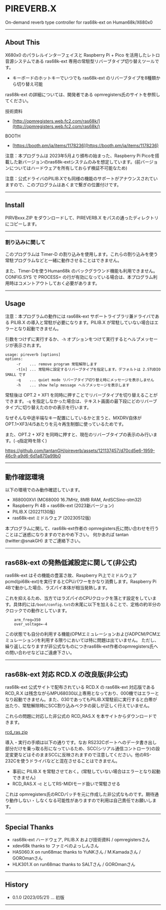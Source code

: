 # PIREVERB.X

On-demand reverb type controller for ras68k-ext on Human68k/X680x0

---

## About This

X680x0 のパラレルインターフェイスと Raspberry Pi + Pico を活用したレトロ音源システムである ras68k-ext 専用の常駐型リバーブタイプ切り替えツールです。

- キーボードのホットキーでいつでも ras68k-ext のリバーブタイプを8種類から切り替え可能

ras68k-ext の詳細については、開発者である opmregisters氏のサイトを参照してください。

技術資料
* [http://opmregisters.web.fc2.com/ras68k/](http://opmregisters.web.fc2.com/ras68k/)

BOOTH
* [https://booth.pm/ja/items/1178236](https://booth.pm/ja/items/1178236)


注意：本プログラムは 2023年5月より頒布の始まった、Raspberry Pi Picoを搭載した新バージョンのras68k-extシステムのみを想定しています。(前バージョンについてはハードウェアを所有しておらず検証不可能なため)

注意：公式ドライバのPILIB.Xでも同様の機能のサポートがアナウンスされていますので、このプログラムはあくまで繋ぎの位置付けです。

---

## Install

PIRVBxxx.ZIP をダウンロードして、PIREVERB.X をパスの通ったディレクトリにコピーします。

---

### 割り込みに関して

このプログラムは Timer-D の割り込みを使用します。これらの割り込みを使う常駐プログラムなどと一緒に動作させることはできません。

また、Timer-Dを使うHuman68k のバックグラウンド機能も利用できません。CONFIG.SYS で PROCESS= の行が有効になっている場合は、本プログラム利用時はコメントアウトしておく必要があります。

---

## Usage

注意：本プログラムの動作には ras68k-ext サポートライブラリ兼ドライバである PILIB.X の導入と常駐が必要になります。PILIB.X が常駐していない場合はエラーとなり起動できません。

引数をつけずに実行するか、`-h` オプションをつけて実行するとヘルプメッセージが表示されます。

    usage: pireverb [options]
    options:
         -r    ... remove program 常駐解除します
         -t[n] ... 常駐時に設定するリバーブタイプを指定します。デフォルトは 2.STUDIO SMALL です
         -q    ... quiet mode リバーブタイプ切り替え時にメッセージを表示しません
         -h    ... show help message ヘルプメッセージを表示します

常駐後は OPT.2 + XF1 を同時に押すことでリバーブタイプを切り替えることができます。`-q` を指定しなかった場合は、テキスト画面の最下段にどのリバーブタイプに切り替えたのかの表示を行います。

なぜそんな中途半端なキー配置にしているかと言うと、MXDRV自体がOPT.1+XF3/4/5あたりを元々再生制御に使っているためです。

また、OPT.2 + XF2 を同時に押すと、現在のリバーブタイプの表示のみ行います。(`-q`指定時を除く)



https://github.com/tantanGH/pireverb/assets/121137457/d70cd5e6-1959-46c9-a9d6-6d1a870a99b0



---

## 動作確認環境

以下の環境でのみ動作確認しています。

* X68000XVI (MC68000 16.7MHz, 8MB RAM, ArdSCSino-stm32)
* Raspberry Pi 4B + ras68k-ext (2023新バージョン)
* PILIB.X (20221130版)
* ras68k-ext ミドルウェア (20230512版)

本プログラムに関して、ras68k-ext作者の opmregisters氏に問い合わせを行うことはご迷惑になりますのでおやめ下さい。
何かあれば tantan (twitter:@snakGH) までご連絡下さい。

---

## ras68k-ext の発熱低減設定に関して(非公式)

ras68k-ext はその機能の豊富さ故、Raspberry Pi上でミドルウェアpcmd(pi68k-ext)を実行するとCPUパワーをかなり消費します。Raspberry Pi 4Bで動かした場合、ラズパイ本体が相当発熱します。

これを抑えるため、当方ではラズパイのCPUクロックを落とす設定をしています。具体的には`/boot/config.txt`の末尾に以下を加えることで、定格の約半分のクロックでの動作としています。

        arm_freq=350
        over_voltage=-4

この状態でも自分の利用する機能(OPMエミュレーションおよびADPCM/PCMエミュレーション)を利用する限りにおいては特に問題は出ていません。
ただし、繰り返しになりますが非公式なものにつきras68k-ext作者のopmregisters氏への問い合わせなどはご遠慮下さい。

---

## ras68k-ext 対応 RCD.X の改良版(非公式)

ras68k-ext 公式サイトで配布されている RCD.X の ras68k-ext 対応版である RCD_R.X は残念ながらMPU68030以上専用となっており、000機ではエラーとなり起動できません。また、030であってもPILIB.X常駐前に実行すると白帯が出たり、常駐解除時にSCC割り込みベクタの戻しが正しく行えていません。

これらの問題に対応した非公式の RCD_RAS.X を本サイトからダウンロードできます。

[rcd_ras.zip](https://github.com/tantanGH/pireverb/raw/main/rcd/rcd_ras.zip)

導入・実行の手順は以下の通りです。なお RS232Cポートへのデータ書き出し部分だけを乗っ取る形になっているため、SCC(シリアル通信コントローラ)の設定変更などはそのままSCCに反映されますので注意してください。他のRS-232Cを使うドライバなどと混在させることはできません。

* 事前に PILIB.X を常駐させておく。(常駐していない場合はエラーとなり起動できません)
* RCD_RAS.X -c としてRS-MIDIモード扱いで常駐させる

これは opmregisters氏のRCDパッチを元に作成した非公式なものです。期待通り動作しない・しなくなる可能性がありますので利用は自己責任でお願いします。

---

## Special Thanks

* ras68k-ext ハードウェア, PILIB.X および技術資料 / opmregistersさん
* xdev68k thanks to ファミべのよっしんさん
* HAS060.X on run68mac thanks to YuNKさん / M.Kamadaさん / GOROmanさん
* HLK301.X on run68mac thanks to SALTさん / GOROmanさん

---

## History

* 0.1.0 (2023/05/21) ... 初版

---

